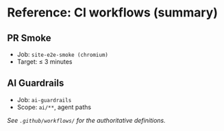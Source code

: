 # Reference: CI workflows (summary)

## PR Smoke
- Job: `site-e2e-smoke (chromium)`
- Target: ≤ 3 minutes

## AI Guardrails
- Job: `ai-guardrails`
- Scope: `ai/**`, agent paths

_See `.github/workflows/` for the authoritative definitions._
